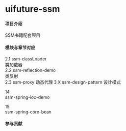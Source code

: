 # uifuture-ssm

#### 项目介绍
SSM书籍配套项目

#### 模块与章节对应
2.1 ssm-classLoader    
类加载器  
2.2 ssm-reflection-demo  
类反射  
2.3 ssm-proxy
动态代理
3.X ssm-design-pattern
设计模式

14  
ssm-spring-ioc-demo  

15  
ssm-spring-core-bean  

#### 参与贡献
